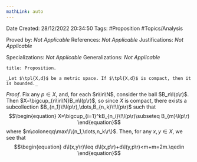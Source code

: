 ```yaml
---
mathLink: auto
---
```


<div class="topSpace"></div>

Date Created: 28/12/2022 20:34:50
Tags: #Proposition #Topics/Analysis

Proved by: _Not Applicable_
References: _Not Applicable_
Justifications: _Not Applicable_

Specializations: _Not Applicable_
Generalizations: _Not Applicable_

``` ad-Proposition
title: Proposition.

_Let $\tpl{X,d}$ be a metric space. If $\tpl{X,d}$ is compact, then it is bounded._

```

_Proof_. Fix any $p\in X$, and, for each $n\in\N$, consider the ball $B_n\l(p\r)$. Then $X=\bigcup_{n\in\N}B_n\l(p\r)$, so since $X$ is compact, there exists a subcollection $B_{n_1}\!\l(p\r),\dots,B_{n_k}\!\l(p\r)$ such that
$$\begin{equation}
    X=\bigcup_{i=1}^kB_{n_i}\!\l(p\r)\subseteq B_{m}\l(p\r)
\end{equation}$$
where $m\coloneqq\max\l\{n_1,\dots,n_k\r\}$. Then, for any $x,y\in X$, we see that
$$\begin{equation}
    d\l(x,y\r)\leq d\l(x,p\r)+d\l(y,p\r)<m+m=2m.\qedin
\end{equation}$$

